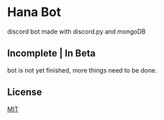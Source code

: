# Hana Bot
 discord bot made with discord.py and mongoDB

 ## Incomplete | In Beta
 bot is not yet finished, more things need to be done.

## License
[MIT](https://choosealicense.com/licenses/mit/)